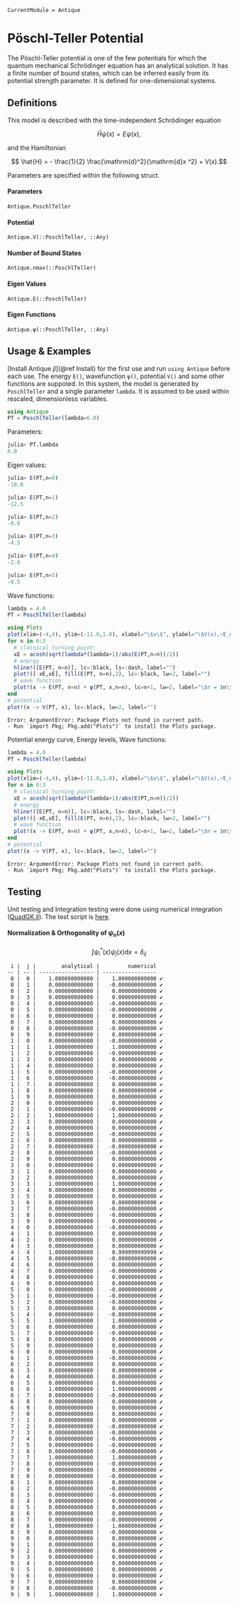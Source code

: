 ```@meta
CurrentModule = Antique
```

# Pöschl-Teller Potential

The Pöschl-Teller potential is one of the few potentials for which the quantum mechanical Schrödinger equation has an analytical solution. It has a finite number of bound states, which can be inferred easily from its potential strength parameter. It is defined for one-dimensional systems.

## Definitions

This model is described with the time-independent Schrödinger equation
```math
  \hat{H} \psi(x) = E \psi(x),
```
and the Hamiltonian
```math
  \hat{H} = - \frac{1}{2} \frac{\mathrm{d}^2}{\mathrm{d}x ^2} + V(x).
```
Parameters are specified within the following struct.

#### Parameters
```@docs; canonical=false
Antique.PoschlTeller
```

#### Potential
```@docs; canonical=false
Antique.V(::PoschlTeller, ::Any)
```

#### Number of Bound States
```@docs; canonical=false
Antique.nmax(::PoschlTeller)
```

#### Eigen Values
```@docs; canonical=false
Antique.E(::PoschlTeller)
```

#### Eigen Functions
```@docs; canonical=false
Antique.ψ(::PoschlTeller, ::Any)
```

## Usage & Examples

[Install Antique.jl](@ref Install) for the first use and run `using Antique` before each use. The energy `E()`, wavefunction `ψ()`, potential `V()` and some other functions are suppoted. In this system, the model is generated by `PoschlTeller` and a single parameter `lambda`. It is assumed to be used within rescaled, dimensionless variables.

```julia
using Antique
PT = PoschlTeller(lambda=6.0)
```




Parameters:

```julia
julia> PT.lambda
6.0
```



Eigen values:

```julia
julia> E(PT,n=0)
-18.0

julia> E(PT,n=1)
-12.5

julia> E(PT,n=2)
-8.0

julia> E(PT,n=3)
-4.5

julia> E(PT,n=4)
-2.0

julia> E(PT,n=5)
-0.5
```



Wave functions:

```julia
lambda = 4.0
PT = PoschlTeller(lambda)

using Plots
plot(xlim=(-4,4), ylim=(-11.0,1.0), xlabel="\$x\$", ylabel="\$V(x),~E_n,~\\psi_n(x)+E_n\$", size=(480,400), dpi=300)
for n in 0:3
  # classical turning point:
  xE = acosh(sqrt(lambda*(lambda+1)/abs(E(PT,n=n))/2))
  # energy
  hline!([E(PT, n=n)], lc=:black, ls=:dash, label="")
  plot!([-xE,xE], fill(E(PT, n=n),2), lc=:black, lw=2, label="")
  # wave function
  plot!(x -> E(PT, n=n) + ψ(PT, x,n=n), lc=n+1, lw=2, label="\$n = $n\$")
end
# potential
plot!(x -> V(PT, x), lc=:black, lw=2, label="")
```

```
Error: ArgumentError: Package Plots not found in current path.
- Run `import Pkg; Pkg.add("Plots")` to install the Plots package.
```





Potential energy curve, Energy levels, Wave functions:

```julia
lambda = 4.0
PT = PoschlTeller(lambda)

using Plots
plot(xlim=(-4,4), ylim=(-11.0,1.0), xlabel="\$x\$", ylabel="\$V(x),~E_n,~\\psi_n(x)+E_n\$", size=(480,400), dpi=300)
for n in 0:3
  # classical turning point:
  xE = acosh(sqrt(lambda*(lambda+1)/abs(E(PT,n=n))/2))
  # energy
  hline!([E(PT, n=n)], lc=:black, ls=:dash, label="")
  plot!([-xE,xE], fill(E(PT, n=n),2), lc=:black, lw=2, label="")
  # wave function
  plot!(x -> E(PT, n=n) + ψ(PT, x,n=n), lc=n+1, lw=2, label="\$n = $n\$")
end
# potential
plot!(x -> V(PT, x), lc=:black, lw=2, label="")
```

```
Error: ArgumentError: Package Plots not found in current path.
- Run `import Pkg; Pkg.add("Plots")` to install the Plots package.
```





## Testing

Unit testing and Integration testing were done using numerical integration ([QuadGK.jl](https://juliamath.github.io/QuadGK.jl/stable/)). The test script is [here](https://github.com/ohno/Antique.jl/blob/main/test/PoschlTeller.jl).

#### Normalization & Orthogonality of $\psi_n(x)$

```math
\int \psi_i^\ast(x) \psi_j(x) \mathrm{d}x = \delta_{ij}
```

```
 i |  j |        analytical |         numerical 
-- | -- | ----------------- | ----------------- 
 0 |  0 |    1.000000000000 |    1.000000000000 ✔
 0 |  1 |    0.000000000000 |   -0.000000000000 ✔
 0 |  2 |    0.000000000000 |    0.000000000000 ✔
 0 |  3 |    0.000000000000 |    0.000000000000 ✔
 0 |  4 |    0.000000000000 |   -0.000000000000 ✔
 0 |  5 |    0.000000000000 |   -0.000000000000 ✔
 0 |  6 |    0.000000000000 |    0.000000000000 ✔
 0 |  7 |    0.000000000000 |    0.000000000000 ✔
 0 |  8 |    0.000000000000 |   -0.000000000000 ✔
 0 |  9 |    0.000000000000 |    0.000000000000 ✔
 1 |  0 |    0.000000000000 |   -0.000000000000 ✔
 1 |  1 |    1.000000000000 |    1.000000000000 ✔
 1 |  2 |    0.000000000000 |   -0.000000000000 ✔
 1 |  3 |    0.000000000000 |    0.000000000000 ✔
 1 |  4 |    0.000000000000 |    0.000000000000 ✔
 1 |  5 |    0.000000000000 |   -0.000000000000 ✔
 1 |  6 |    0.000000000000 |   -0.000000000000 ✔
 1 |  7 |    0.000000000000 |    0.000000000000 ✔
 1 |  8 |    0.000000000000 |    0.000000000000 ✔
 1 |  9 |    0.000000000000 |    0.000000000000 ✔
 2 |  0 |    0.000000000000 |    0.000000000000 ✔
 2 |  1 |    0.000000000000 |   -0.000000000000 ✔
 2 |  2 |    1.000000000000 |    1.000000000000 ✔
 2 |  3 |    0.000000000000 |    0.000000000000 ✔
 2 |  4 |    0.000000000000 |    0.000000000000 ✔
 2 |  5 |    0.000000000000 |   -0.000000000000 ✔
 2 |  6 |    0.000000000000 |    0.000000000000 ✔
 2 |  7 |    0.000000000000 |   -0.000000000000 ✔
 2 |  8 |    0.000000000000 |   -0.000000000000 ✔
 2 |  9 |    0.000000000000 |    0.000000000000 ✔
 3 |  0 |    0.000000000000 |    0.000000000000 ✔
 3 |  1 |    0.000000000000 |    0.000000000000 ✔
 3 |  2 |    0.000000000000 |    0.000000000000 ✔
 3 |  3 |    1.000000000000 |    1.000000000000 ✔
 3 |  4 |    0.000000000000 |    0.000000000000 ✔
 3 |  5 |    0.000000000000 |    0.000000000000 ✔
 3 |  6 |    0.000000000000 |    0.000000000000 ✔
 3 |  7 |    0.000000000000 |   -0.000000000000 ✔
 3 |  8 |    0.000000000000 |   -0.000000000000 ✔
 3 |  9 |    0.000000000000 |    0.000000000000 ✔
 4 |  0 |    0.000000000000 |   -0.000000000000 ✔
 4 |  1 |    0.000000000000 |    0.000000000000 ✔
 4 |  2 |    0.000000000000 |    0.000000000000 ✔
 4 |  3 |    0.000000000000 |    0.000000000000 ✔
 4 |  4 |    1.000000000000 |    0.999999999999 ✔
 4 |  5 |    0.000000000000 |   -0.000000000000 ✔
 4 |  6 |    0.000000000000 |    0.000000000000 ✔
 4 |  7 |    0.000000000000 |   -0.000000000000 ✔
 4 |  8 |    0.000000000000 |    0.000000000000 ✔
 4 |  9 |    0.000000000000 |    0.000000000000 ✔
 5 |  0 |    0.000000000000 |   -0.000000000000 ✔
 5 |  1 |    0.000000000000 |   -0.000000000000 ✔
 5 |  2 |    0.000000000000 |   -0.000000000000 ✔
 5 |  3 |    0.000000000000 |    0.000000000000 ✔
 5 |  4 |    0.000000000000 |   -0.000000000000 ✔
 5 |  5 |    1.000000000000 |    1.000000000000 ✔
 5 |  6 |    0.000000000000 |    0.000000000000 ✔
 5 |  7 |    0.000000000000 |   -0.000000000000 ✔
 5 |  8 |    0.000000000000 |    0.000000000000 ✔
 5 |  9 |    0.000000000000 |    0.000000000000 ✔
 6 |  0 |    0.000000000000 |    0.000000000000 ✔
 6 |  1 |    0.000000000000 |   -0.000000000000 ✔
 6 |  2 |    0.000000000000 |    0.000000000000 ✔
 6 |  3 |    0.000000000000 |    0.000000000000 ✔
 6 |  4 |    0.000000000000 |    0.000000000000 ✔
 6 |  5 |    0.000000000000 |    0.000000000000 ✔
 6 |  6 |    1.000000000000 |    1.000000000000 ✔
 6 |  7 |    0.000000000000 |   -0.000000000000 ✔
 6 |  8 |    0.000000000000 |    0.000000000000 ✔
 6 |  9 |    0.000000000000 |    0.000000000000 ✔
 7 |  0 |    0.000000000000 |    0.000000000000 ✔
 7 |  1 |    0.000000000000 |    0.000000000000 ✔
 7 |  2 |    0.000000000000 |   -0.000000000000 ✔
 7 |  3 |    0.000000000000 |   -0.000000000000 ✔
 7 |  4 |    0.000000000000 |   -0.000000000000 ✔
 7 |  5 |    0.000000000000 |   -0.000000000000 ✔
 7 |  6 |    0.000000000000 |   -0.000000000000 ✔
 7 |  7 |    1.000000000000 |    1.000000000000 ✔
 7 |  8 |    0.000000000000 |   -0.000000000000 ✔
 7 |  9 |    0.000000000000 |    0.000000000000 ✔
 8 |  0 |    0.000000000000 |   -0.000000000000 ✔
 8 |  1 |    0.000000000000 |    0.000000000000 ✔
 8 |  2 |    0.000000000000 |   -0.000000000000 ✔
 8 |  3 |    0.000000000000 |   -0.000000000000 ✔
 8 |  4 |    0.000000000000 |    0.000000000000 ✔
 8 |  5 |    0.000000000000 |    0.000000000000 ✔
 8 |  6 |    0.000000000000 |    0.000000000000 ✔
 8 |  7 |    0.000000000000 |   -0.000000000000 ✔
 8 |  8 |    1.000000000000 |    1.000000000000 ✔
 8 |  9 |    0.000000000000 |   -0.000000000000 ✔
 9 |  0 |    0.000000000000 |    0.000000000000 ✔
 9 |  1 |    0.000000000000 |    0.000000000000 ✔
 9 |  2 |    0.000000000000 |    0.000000000000 ✔
 9 |  3 |    0.000000000000 |    0.000000000000 ✔
 9 |  4 |    0.000000000000 |    0.000000000000 ✔
 9 |  5 |    0.000000000000 |    0.000000000000 ✔
 9 |  6 |    0.000000000000 |    0.000000000000 ✔
 9 |  7 |    0.000000000000 |    0.000000000000 ✔
 9 |  8 |    0.000000000000 |   -0.000000000000 ✔
 9 |  9 |    1.000000000000 |    1.000000000000 ✔

```
